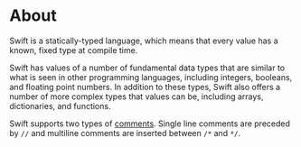# About

Swift is a statically-typed language, which means that every value has a known, fixed type at compile time.

Swift has values of a number of fundamental data types that are similar to what is seen in other programming languages, including integers, booleans, and floating point numbers. In addition to these types, Swift also offers a number of more complex types that values can be, including arrays, dictionaries, and functions.

Swift supports two types of [comments][comments]. Single line comments are preceded by `//` and multiline comments are inserted between `/*` and `*/`.

[comments]: https://docs.swift.org/swift-book/LanguageGuide/TheBasics.html#ID315
